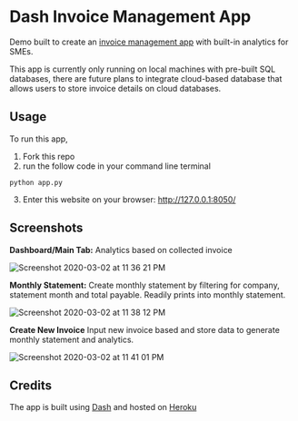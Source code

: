 # Dash Invoice Management App
Demo built to create an [invoice management app](https://invoice-management-demo.herokuapp.com/) with built-in analytics for SMEs. 

This app is currently only running on local machines with pre-built SQL databases, there are future plans to integrate cloud-based database that allows users to store invoice details on cloud databases. 

## Usage

To run this app, 

1. Fork this repo
2. run the follow code in your command line terminal
```
python app.py 
```
3. Enter this website on your browser: http://127.0.0.1:8050/ 


## Screenshots 
**Dashboard/Main Tab:**
Analytics based on collected invoice 

![Screenshot 2020-03-02 at 11 36 21 PM](https://user-images.githubusercontent.com/54569808/75690964-ac36f780-5cde-11ea-9e27-7a68625f36f8.png)

**Monthly Statement:**
Create monthly statement by filtering for company, statement month and total payable. Readily prints into monthly statement. 

![Screenshot 2020-03-02 at 11 38 12 PM](https://user-images.githubusercontent.com/54569808/75691171-e86a5800-5cde-11ea-9cab-aa48d676379e.png)

**Create New Invoice**
Input new invoice based and store data to generate monthly statement and analytics. 

![Screenshot 2020-03-02 at 11 41 01 PM](https://user-images.githubusercontent.com/54569808/75691640-4bf48580-5cdf-11ea-9384-165d79303723.png)

## Credits
The app is built using [Dash](https://plot.ly/dash/) and hosted on [Heroku](https://dashboard.heroku.com/)
